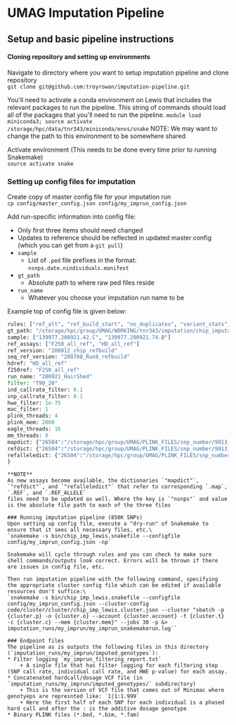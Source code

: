 # UMAG Imputation Pipeline
## Setup and basic pipeline instructions

#### Cloning repository and setting up environments 
Navigate to directory where you want to setup imputation pipeline and clone repository \
`git clone git@github.com:troyrowan/imputation-pipeline.git`

You'll need to activate a conda environment on Lewis that includes the relevant packages to run the pipeline.
This string of commands should load all of the packages that you'll need to run the pipeline.
`module load miniconda3; source activate /storage/hpc/data/tnr343/miniconda/envs/snake`
NOTE: We may want to change the path to this environment to be somewhere shared

Activate environment (This needs to be done every time prior to running Snakemake)\
`source activate snake`

### Setting up config files for imputation
Create copy of master config file for your imputation run\
`cp config/master_config.json config/my_imprun_config.json`

Add run-specific information into config file: 
* Only first three items should need changed
* Updates to reference should be reflected in updated master config (which you can get from a `git pull`)
* `sample`
    + List of `.ped` file prefixes in the format: `nsnps.date.nindividuals.manifest`
* `gt_path`
    + Absolute path to where raw ped files reside
* `run_name`
    + Whatever you choose your imputation run name to be
    
Example top of config file is given below:
```python
rules: ["ref_alt", "ref_build_start", "no_duplicates", "variant_stats", "filter_variants", "individual_stats", "filter_individuals", "hwe_stats", "filter_hwe_variants", "filter_monomorphic", "filter_logging", "merge_assays", "assay_chrsplit", "bigref_phasing", "imputation", "order_vcfs", "hardcall_vcf", "concat_hardcall_vcf", "concat_vcf", "seq_imputation", "convert_seq_mach", "tabix", "convert_plink", "concat_plink"]
gt_path: "/storage/hpc/group/UMAG/WORKING/tnr343/imputation/chip_imputation/imputation-pipeline/imputation_runs/200921_HairShed/raw_genotypes/"
sample: ["139977.200921.42.C", "139977.200921.74.B"]
ref_assays: ["F250_all_ref", "HD_all_ref"]
ref_version: "200812_chip_refbuild"
seq_ref_version: "200708_Run8_refbuild"
hdref: "HD_all_ref"
f250ref: "F250_all_ref"
run_name: "200921_HairShed"
filter: "T90_20"
ind_callrate_filter: 0.1
snp_callrate_filter: 0.1
hwe_filter: 1e-75
mac_filter: 1
plink_threads: 4
plink_mem: 2000
eagle_threads: 16
mm_threads: 8
mapdict: {"26504":"/storage/hpc/group/UMAG/PLINK_FILES/snp_number/9913_ARS1.2_26504_GGPLDV3_snp_number_200806.map", ...}
refdict: {"26504":"/storage/hpc/group/UMAG/PLINK_FILES/snp_number/9913_ARS1.2_26504_GGPLDV3_snp_number_200806.REF", ...}
refalleledict: {"26504":"/storage/hpc/group/UMAG/PLINK_FILES/snp_number/9913_ARS1.2_26504_GGPLDV3_snp_number_200806.REF_ALLELE", ...}
}
```

```
**NOTE**
As new assays become available, the dictionaries `"mapdict"`, `"refdict"`, and `"refalleledict"` that refer to corresponding `.map`, `.REF`, and `.REF_ALLELE` 
files need to be updated as well. Where the key is `"nsnps"` and value is the absolute file path to each of the three files

### Running imputation pipeline (850K SNPs)
Upon setting up config file, execute a "dry-run" of Snakemake to ensure that it sees all necessary files, etc.\
`snakemake -s bin/chip_imp_lewis.snakefile --configfile config/my_imprun_config.json -np`

Snakemake will cycle through rules and you can check to make sure shell commands/outputs look correct. Errors will be thrown if there are issues in config file, etc.

Then run imputation pipeline with the following command, specifying the appropriate cluster config file which can be edited if available resources don't suffice:\
`snakemake -s bin/chip_imp_lewis.snakefile --configfile config/my_imprun_config.json --cluster-config code/cluster/cluster/chip_imp_lewis.cluster.json --cluster "sbatch -p {cluster.p} -o {cluster.o} --account {cluster.account} -t {cluster.t} -c {cluster.c} --mem {cluster.mem}" --jobs 30 -p &> imputation_runs/my_imprun/my_imprun_snakemakerun.log``

### Endpoint files
The pipeline as is outputs the following files in this directory (`imputation_runs/my_imprun/imputed_genotypes`):
* Filter logging `my_imprun_filtering_report.txt`
    + A single file that has filter logging for each filtering step (SNP call rate, individual call rate, and HWE p-value) for each assay. 
* Concatenated hardcall/dosage VCF file (in `imputation_runs/my_imprun/imputed_genotypes/` subdirectory)
    + This is the version of VCF file that comes out of Minimac where genotyeps are represnted like: `1|1:1.999`
    + Here the first half of each SNP for each individual is a phased hard call and after the : is the additive dosage genotype
* Binary PLINK files (*.bed, *.bim, *.fam)
